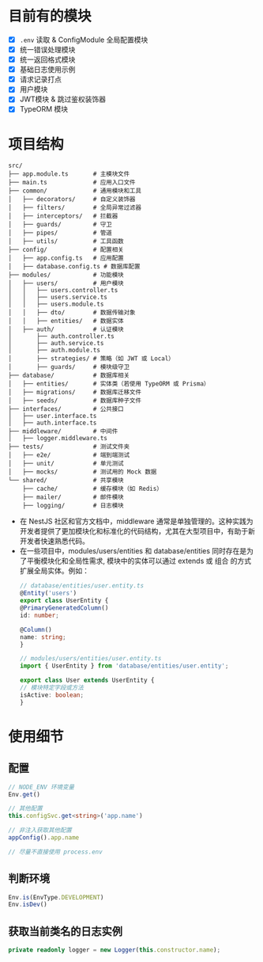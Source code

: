 # 目前有的模块
- [x] `.env` 读取 & ConfigModule 全局配置模块
- [x] 统一错误处理模块
- [x] 统一返回格式模块
- [x] 基础日志使用示例
- [x] 请求记录打点
- [x] 用户模块
- [x] JWT模块 & 跳过鉴权装饰器
- [x] TypeORM 模块

# 项目结构
```
src/
├── app.module.ts       # 主模块文件
├── main.ts             # 应用入口文件
├── common/             # 通用模块和工具
│   ├── decorators/     # 自定义装饰器
│   ├── filters/        # 全局异常过滤器
│   ├── interceptors/   # 拦截器
│   ├── guards/         # 守卫
│   ├── pipes/          # 管道
│   ├── utils/          # 工具函数
├── config/             # 配置相关
│   ├── app.config.ts   # 应用配置
│   ├── database.config.ts # 数据库配置
├── modules/            # 功能模块
│   ├── users/          # 用户模块
│   │   ├── users.controller.ts
│   │   ├── users.service.ts
│   │   ├── users.module.ts
│   │   ├── dto/        # 数据传输对象
│   │   ├── entities/   # 数据实体
│   ├── auth/           # 认证模块
│       ├── auth.controller.ts
│       ├── auth.service.ts
│       ├── auth.module.ts
│       ├── strategies/ # 策略（如 JWT 或 Local）
│       ├── guards/     # 模块级守卫
├── database/           # 数据库相关
│   ├── entities/       # 实体类（若使用 TypeORM 或 Prisma）
│   ├── migrations/     # 数据库迁移文件
│   ├── seeds/          # 数据库种子文件
├── interfaces/         # 公共接口
│   ├── user.interface.ts
│   ├── auth.interface.ts
├── middleware/         # 中间件
│   ├── logger.middleware.ts
├── tests/              # 测试文件夹
│   ├── e2e/            # 端到端测试
│   ├── unit/           # 单元测试
│   ├── mocks/          # 测试用的 Mock 数据
└── shared/             # 共享模块
    ├── cache/          # 缓存模块（如 Redis）
    ├── mailer/         # 邮件模块
    ├── logging/        # 日志模块
```

- 在 NestJS 社区和官方文档中，middleware 通常是单独管理的。这种实践为开发者提供了更加模块化和标准化的代码结构，尤其在大型项目中，有助于新开发者快速熟悉代码。
- 在一些项目中，modules/users/entities 和 database/entities 同时存在是为了平衡模块化和全局性需求, 模块中的实体可以通过 extends 或 组合 的方式扩展全局实体。例如：
    ```typescript
    // database/entities/user.entity.ts
    @Entity('users')
    export class UserEntity {
    @PrimaryGeneratedColumn()
    id: number;

    @Column()
    name: string;
    }

    // modules/users/entities/user.entity.ts
    import { UserEntity } from 'database/entities/user.entity';

    export class User extends UserEntity {
    // 模块特定字段或方法
    isActive: boolean;
    }
    ```

# 使用细节

## 配置
```typescript
// NODE_ENV 环境变量
Env.get()

// 其他配置
this.configSvc.get<string>('app.name')

// 非注入获取其他配置
appConfig().app.name

// 尽量不直接使用 process.env
```

## 判断环境
```typescript
Env.is(EnvType.DEVELOPMENT)
Env.isDev()
```

## 获取当前类名的日志实例
```typescript
private readonly logger = new Logger(this.constructor.name);
```